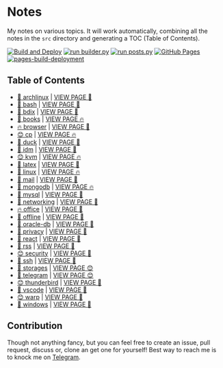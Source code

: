 # Notes

My notes on various topics. It will work automatically, combining all the notes in the `src` directory and generating a TOC (Table of Contents).

[![Build and Deploy](https://github.com/SharafatKarim/notes/actions/workflows/action.yml/badge.svg)](https://github.com/SharafatKarim/notes/actions/workflows/action.yml)
[![run builder.py](https://github.com/SharafatKarim/notes/actions/workflows/action.yml/badge.svg)](https://github.com/SharafatKarim/notes/actions/workflows/action.yml)
[![run posts.py](https://github.com/SharafatKarim/notes/actions/workflows/posts.yml/badge.svg)](https://github.com/SharafatKarim/notes/actions/workflows/posts.yml)
[![GitHub Pages](https://github.com/SharafatKarim/notes/actions/workflows/gh-pages.yml/badge.svg)](https://github.com/SharafatKarim/notes/actions/workflows/gh-pages.yml)
[![pages-build-deployment](https://github.com/SharafatKarim/notes/actions/workflows/pages/pages-build-deployment/badge.svg)](https://github.com/SharafatKarim/notes/actions/workflows/pages/pages-build-deployment)


## Table of Contents

- [🌈 archlinux](src/archlinux.md) | <a href='https://sharafat.is-a.dev/notes/archlinux' target='_blank'>VIEW PAGE 🎸</a>
- [🤖 bash](src/bash.md) | <a href='https://sharafat.is-a.dev/notes/bash' target='_blank'>VIEW PAGE 🤖</a>
- [🎸 bdix](src/bdix.md) | <a href='https://sharafat.is-a.dev/notes/bdix' target='_blank'>VIEW PAGE 🎸</a>
- [🌈 books](src/books.md) | <a href='https://sharafat.is-a.dev/notes/books' target='_blank'>VIEW PAGE 🔥</a>
- [🔥 browser](src/browser.md) | <a href='https://sharafat.is-a.dev/notes/browser' target='_blank'>VIEW PAGE 🤖</a>
- [😊 cp](src/cp.md) | <a href='https://sharafat.is-a.dev/notes/cp' target='_blank'>VIEW PAGE 🔥</a>
- [🌈 duck](src/duck.md) | <a href='https://sharafat.is-a.dev/notes/duck' target='_blank'>VIEW PAGE 🎸</a>
- [🎉 idm](src/idm.md) | <a href='https://sharafat.is-a.dev/notes/idm' target='_blank'>VIEW PAGE 🤖</a>
- [😊 kvm](src/kvm.md) | <a href='https://sharafat.is-a.dev/notes/kvm' target='_blank'>VIEW PAGE 🔥</a>
- [🌟 latex](src/latex.md) | <a href='https://sharafat.is-a.dev/notes/latex' target='_blank'>VIEW PAGE 🎸</a>
- [🤖 linux](src/linux.md) | <a href='https://sharafat.is-a.dev/notes/linux' target='_blank'>VIEW PAGE 🔥</a>
- [👾 mail](src/mail.md) | <a href='https://sharafat.is-a.dev/notes/mail' target='_blank'>VIEW PAGE 👾</a>
- [🌟 mongodb](src/mongodb.md) | <a href='https://sharafat.is-a.dev/notes/mongodb' target='_blank'>VIEW PAGE 🔥</a>
- [🌈 mysql](src/mysql.md) | <a href='https://sharafat.is-a.dev/notes/mysql' target='_blank'>VIEW PAGE 🍕</a>
- [🎉 networking](src/networking.md) | <a href='https://sharafat.is-a.dev/notes/networking' target='_blank'>VIEW PAGE 🌟</a>
- [🔥 office](src/office.md) | <a href='https://sharafat.is-a.dev/notes/office' target='_blank'>VIEW PAGE 🤖</a>
- [👾 offline](src/offline.md) | <a href='https://sharafat.is-a.dev/notes/offline' target='_blank'>VIEW PAGE 👾</a>
- [🎸 oracle-db](src/oracle-db.md) | <a href='https://sharafat.is-a.dev/notes/oracle-db' target='_blank'>VIEW PAGE 🌈</a>
- [🚀 privacy](src/privacy.md) | <a href='https://sharafat.is-a.dev/notes/privacy' target='_blank'>VIEW PAGE 🎸</a>
- [🚀 react](src/react.md) | <a href='https://sharafat.is-a.dev/notes/react' target='_blank'>VIEW PAGE 👾</a>
- [🎉 rss](src/rss.md) | <a href='https://sharafat.is-a.dev/notes/rss' target='_blank'>VIEW PAGE 🎸</a>
- [😊 security](src/security.md) | <a href='https://sharafat.is-a.dev/notes/security' target='_blank'>VIEW PAGE 🌟</a>
- [🤖 ssh](src/ssh.md) | <a href='https://sharafat.is-a.dev/notes/ssh' target='_blank'>VIEW PAGE 🌟</a>
- [🎉 storages](src/storages.md) | <a href='https://sharafat.is-a.dev/notes/storages' target='_blank'>VIEW PAGE 😊</a>
- [🎸 telegram](src/telegram.md) | <a href='https://sharafat.is-a.dev/notes/telegram' target='_blank'>VIEW PAGE 😊</a>
- [😊 thunderbird](src/thunderbird.md) | <a href='https://sharafat.is-a.dev/notes/thunderbird' target='_blank'>VIEW PAGE 🌟</a>
- [🤖 vscode](src/vscode.md) | <a href='https://sharafat.is-a.dev/notes/vscode' target='_blank'>VIEW PAGE 🚀</a>
- [😊 warp](src/warp.md) | <a href='https://sharafat.is-a.dev/notes/warp' target='_blank'>VIEW PAGE 🎉</a>
- [🍕 windows](src/windows.md) | <a href='https://sharafat.is-a.dev/notes/windows' target='_blank'>VIEW PAGE 🤖</a>

## Contribution

Though not anything fancy, but you can feel free to create an issue, pull request, discuss or, clone an get one for yourself!
Best way to reach me is to knock me on [Telegram](https://t.me/SharafatKarim).

